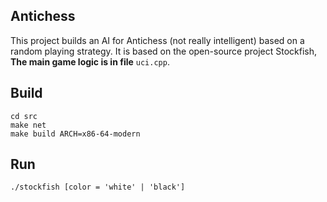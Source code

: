 ## Antichess
This project builds an AI for Antichess (not really intelligent) based on a random playing strategy. It is based on the open-source project Stockfish, **The main game logic is in file** `uci.cpp`.

## Build
```{bash}
cd src
make net
make build ARCH=x86-64-modern
```

## Run
```{bash}
./stockfish [color = 'white' | 'black']
```
